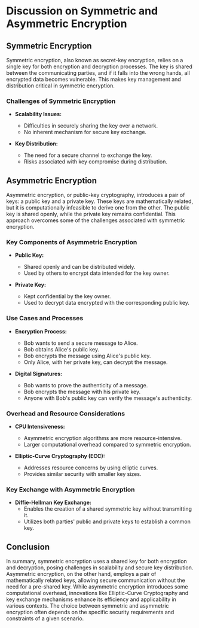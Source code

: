 # Discussion on Symmetric and Asymmetric Encryption

## Symmetric Encryption

Symmetric encryption, also known as secret-key encryption, relies on a single key for both encryption and decryption processes. The key is shared between the communicating parties, and if it falls into the wrong hands, all encrypted data becomes vulnerable. This makes key management and distribution critical in symmetric encryption.

### Challenges of Symmetric Encryption

- **Scalability Issues:**
	- Difficulties in securely sharing the key over a network.
	- No inherent mechanism for secure key exchange.

- **Key Distribution:**
	- The need for a secure channel to exchange the key.
	- Risks associated with key compromise during distribution.

## Asymmetric Encryption

Asymmetric encryption, or public-key cryptography, introduces a pair of keys: a public key and a private key. These keys are mathematically related, but it is computationally infeasible to derive one from the other. The public key is shared openly, while the private key remains confidential. This approach overcomes some of the challenges associated with symmetric encryption.

### Key Components of Asymmetric Encryption

- **Public Key:**
	- Shared openly and can be distributed widely.
	- Used by others to encrypt data intended for the key owner.

- **Private Key:**
	- Kept confidential by the key owner.
	- Used to decrypt data encrypted with the corresponding public key.

### Use Cases and Processes

- **Encryption Process:**
	- Bob wants to send a secure message to Alice.
	- Bob obtains Alice's public key.
	- Bob encrypts the message using Alice's public key.
	- Only Alice, with her private key, can decrypt the message.

- **Digital Signatures:**
	- Bob wants to prove the authenticity of a message.
	- Bob encrypts the message with his private key.
	- Anyone with Bob's public key can verify the message's authenticity.

### Overhead and Resource Considerations

- **CPU Intensiveness:**
	- Asymmetric encryption algorithms are more resource-intensive.
	- Larger computational overhead compared to symmetric encryption.

- **Elliptic-Curve Cryptography (ECC):**
	- Addresses resource concerns by using elliptic curves.
	- Provides similar security with smaller key sizes.

### Key Exchange with Asymmetric Encryption

- **Diffie-Hellman Key Exchange:**
	- Enables the creation of a shared symmetric key without transmitting it.
	- Utilizes both parties' public and private keys to establish a common key.

## Conclusion

In summary, symmetric encryption uses a shared key for both encryption and decryption, posing challenges in scalability and secure key distribution. Asymmetric encryption, on the other hand, employs a pair of mathematically related keys, allowing secure communication without the need for a pre-shared key. While asymmetric encryption introduces some computational overhead, innovations like Elliptic-Curve Cryptography and key exchange mechanisms enhance its efficiency and applicability in various contexts. The choice between symmetric and asymmetric encryption often depends on the specific security requirements and constraints of a given scenario.
